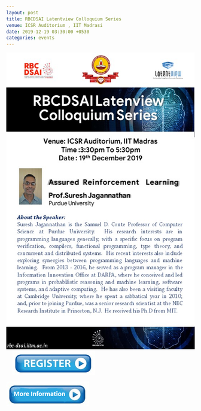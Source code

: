 ```yaml
---
layout: post
title: RBCDSAI Latentview Colloquium Series
venue: ICSR Auditorium , IIT Madrasi
date: 2019-12-19 03:30:00 +0530
categories: events
---
```


<a href="https://www.cs.purdue.edu/people/faculty/suresh"><img src="/images/Slide.JPG" style="width:529px;height:794px;"></a>              &nbsp;  &nbsp;   <a href="https://docs.google.com/forms/d/e/1FAIpQLSfLTbuw2_eKw08UJmyTAmHz7Dwa-AalphU7rmDSU0DwBxtpPg/viewform?vc=0&c=0&w=1"><img src="/images/here.png" style="width:221px;height:66px;"></a>

<a href="/images/Abstract.pdf"><img src="/images/MI-Push.png" style="width:221px;height:66px;"></a>




      

